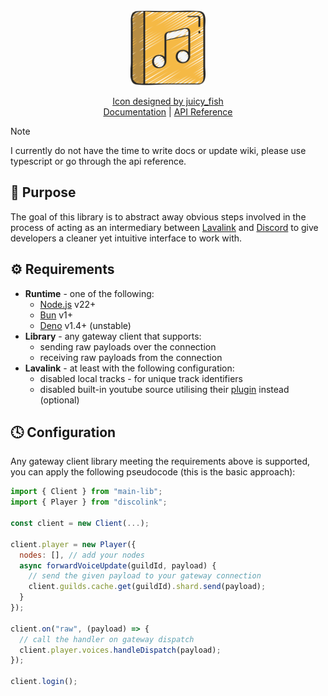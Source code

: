 <div align="center">
  <img alt="Discolink" src="assets/music-album.png" width="120" />
  
  [Icon designed by juicy_fish](https://www.flaticon.com/authors/juicy-fish)
  <br/>
  [Documentation](https://github.com/execaman/discolink/wiki) | [API Reference](https://execaman.github.io/discolink)
</div>

> [!NOTE]
> I currently do not have the time to write docs or update wiki, please use typescript or go through the api reference.

## 🎯 Purpose

The goal of this library is to abstract away obvious steps involved in the process of acting as an intermediary between [Lavalink](https://lavalink.dev/api) and [Discord](https://discord.com/developers/docs/events/gateway) to give developers a cleaner yet intuitive interface to work with.

## ⚙️ Requirements

- **Runtime** - one of the following:
  - [Node.js](https://nodejs.org) v22+
  - [Bun](https://bun.com) v1+
  - [Deno](https://deno.com) v1.4+ (unstable)
- **Library** - any gateway client that supports:
  - sending raw payloads over the connection
  - receiving raw payloads from the connection
- **Lavalink** - at least with the following configuration:
  - disabled local tracks - for unique track identifiers
  - disabled built-in youtube source utilising their [plugin](https://github.com/lavalink-devs/youtube-source#plugin) instead (optional)

## 🕓 Configuration

Any gateway client library meeting the requirements above is supported, you can apply the following pseudocode (this is the basic approach):

```js
import { Client } from "main-lib";
import { Player } from "discolink";

const client = new Client(...);

client.player = new Player({
  nodes: [], // add your nodes
  async forwardVoiceUpdate(guildId, payload) {
    // send the given payload to your gateway connection
    client.guilds.cache.get(guildId).shard.send(payload);
  }
});

client.on("raw", (payload) => {
  // call the handler on gateway dispatch
  client.player.voices.handleDispatch(payload);
});

client.login();
```
